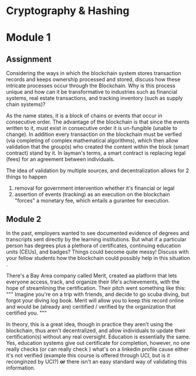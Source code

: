 # Cryptography & Hashing 

# Module 1

## Assignment
Considering the ways in which the blockchain system stores transaction records and keeps ownership processed and stored, 
discuss how these intricate processes occur through the Blockchain. Why is this process unique and how can it be 
transformative to industries such as financial systems, real estate transactions, and tracking inventory (such as 
supply chain systems)?

As the name states, it is a block of chains or events that occur in consecutive order. The advantage of the blockchain 
is that since the events written to it, must exist in consecutive order it is un-fungible (unable to change). In addition
every transaction on the blockchain must be verfied (via completing of complex mathematical algorithms), which then 
allow validation that the group(s) who created the content within the block (smart contract) stand by it. In layman's terms,
a smart contract is replacing legal (fees) for an agreement between individuals. 

The idea of validation by multiple sources, and decentralization allows for 2 things to happen
1. removal for government intervention whether it's financial or legal 
2. assertion of events (tracking) as an execution on the blockchain "forces" a monetary fee, which entails a gurantee 
for execution.



## Module 2 
In the past, employers wanted to see documented evidence of degrees and transcripts sent directly by the 
learning institutions. But what if a particular person has degrees plus a plethora of certificates, continuing 
education units (CEUs), and badges? Things could become quite messy! Discuss with your fellow students how the 
blockchain could possibly help in this situation
.

There's a Bay Area company called Merit, created aa platform that lets everyone access, track, and organize their 
life's achievements, with the hope of streamlining the certification. Their pitch went something like this: 
"""
Imagine you're on a trip with friends, and decide to go scuba diving, but forgot your diving log book. 
Merit will allow you to keep this record online and would be (already are) ceritified / verified by the organization 
that certified you.
"""

In theory, this is a great idea, though in practice they aren't using the blockchain, thus aren't decentralized, and 
allow individuals to update their certification(s) without any real oversight. Education is essentially the same. Yes, 
education systems give out certificate for completion, however, no one really checks (or can really check ) what's 
on a linkedin profile cause either it's not verified (example this course is offered through UCI, but is it reconginzed 
by UCI?) **or** there isn't an easy standard way of validating this information.